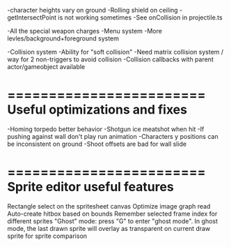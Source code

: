 -character heights vary on ground
-Rolling shield on ceiling
-getIntersectPoint is not working sometimes
  -See onCollision in projectile.ts

-All the special weapon charges
-Menu system
-More levles/background+foreground system

-Collision system
  -Ability for "soft collision"
  -Need matrix collision system / way for 2 non-triggers to avoid collision
  -Collision callbacks with parent actor/gameobject available

========================
Useful optimizations and fixes
========================
-Homing torpedo better behavior
-Shotgun ice meatshot when hit
-If pushing against wall don't play run animation
-Characters y positions can be inconsistent on ground
-Shoot offsets are bad for wall slide

========================
Sprite editor useful features
========================
Rectangle select on the spritesheet canvas
Optimize image graph read
Auto-create hitbox based on bounds
Remember selected frame index for different sprites
"Ghost" mode: press "G" to enter "ghost mode". In ghost mode, the last drawn sprite will overlay as transparent on current draw sprite for sprite comparison